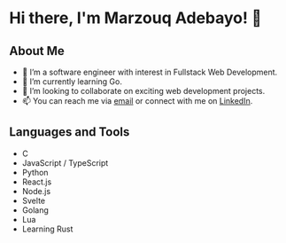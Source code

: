 # Hi there, I'm Marzouq Adebayo! 👋

## About Me
- 👀 I’m a software engineer with interest in Fullstack Web Development.
- 🌱 I’m currently learning Go.
- 💞️ I’m looking to collaborate on exciting web development projects.
- 📫 You can reach me via [email](mailto:marzouqaadebayo@gmail.com) or connect with me on [LinkedIn](https://www.linkedin.com/in/marzouq-adebayo).

## Languages and Tools
- C
- JavaScript / TypeScript
- Python
- React.js
- Node.js
- Svelte
- Golang
- Lua
- Learning Rust
